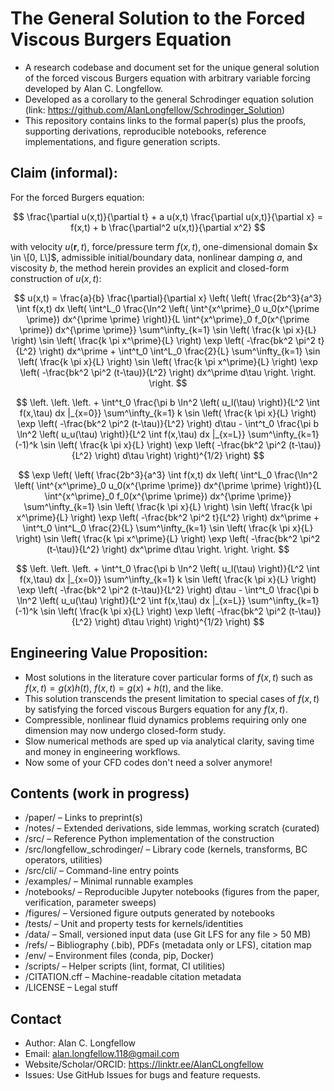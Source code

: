 # The General Solution to the Forced Viscous Burgers Equation

- A research codebase and document set for the unique general solution of the forced viscous Burgers equation with arbitrary variable forcing developed by Alan C. Longfellow.
- Developed as a corollary to the general Schrodinger equation solution (link: https://github.com/AlanLongfellow/Schrodinger_Solution)
- This repository contains links to the formal paper(s) plus the proofs, supporting derivations, reproducible notebooks, reference implementations, and figure generation scripts.

## Claim (informal):

For the forced Burgers equation:

$$
\frac{\partial u(x,t)}{\partial t} + a u(x,t) \frac{\partial u(x,t)}{\partial x} = f(x,t) + b \frac{\partial^2 u(x,t)}{\partial x^2}
$$

with velocity $u \left( \textbf{r}, t \right)$, force/pressure term $f \left(x, t \right)$, one-dimensional domain $x \in \[0, L\]$, admissible initial/boundary data, nonlinear damping $a$, and viscosity $b$, the method herein provides an explicit and closed-form construction of $u \left( x, t \right)$:

$$
u(x,t) = \frac{a}{b} \frac{\partial}{\partial x} \left( \left( \frac{2b^3}{a^3} \int f(x,t) dx \left( \int^L_0 \frac{\ln^2 \left( \int^{x^\prime}_0 u_0(x^{\prime \prime}) dx^{\prime \prime} \right)}{L \int^{x^\prime}_0 f_0(x^{\prime \prime}) dx^{\prime \prime}} \sum^\infty_{k=1} \sin \left( \frac{k \pi x}{L} \right) \sin \left( \frac{k \pi x^\prime}{L} \right) \exp \left( -\frac{bk^2 \pi^2 t}{L^2} \right) dx^\prime + \int^t_0 \int^L_0 \frac{2}{L} \sum^\infty_{k=1} \sin \left( \frac{k \pi x}{L} \right) \sin \left( \frac{k \pi x^\prime}{L} \right) \exp \left( -\frac{bk^2 \pi^2 (t-\tau)}{L^2} \right) dx^\prime d\tau \right. \right. \right.
$$

$$
\left. \left. \left. + \int^t_0 \frac{\pi b \ln^2 \left( u_l(\tau) \right)}{L^2 \int f(x,\tau) dx |_{x=0}} \sum^\infty_{k=1} k \sin \left( \frac{k \pi x}{L} \right) \exp \left( -\frac{bk^2 \pi^2 (t-\tau)}{L^2} \right) d\tau - \int^t_0 \frac{\pi b \ln^2 \left( u_u(\tau) \right)}{L^2 \int f(x,\tau) dx |_{x=L}} \sum^\infty_{k=1} (-1)^k \sin \left( \frac{k \pi x}{L} \right) \exp \left( -\frac{bk^2 \pi^2 (t-\tau)}{L^2} \right) d\tau \right) \right)^{1/2} \right)
$$

$$
\exp \left( \left( \frac{2b^3}{a^3} \int f(x,t) dx \left( \int^L_0 \frac{\ln^2 \left( \int^{x^\prime}_0 u_0(x^{\prime \prime}) dx^{\prime \prime} \right)}{L \int^{x^\prime}_0 f_0(x^{\prime \prime}) dx^{\prime \prime}} \sum^\infty_{k=1} \sin \left( \frac{k \pi x}{L} \right) \sin \left( \frac{k \pi x^\prime}{L} \right) \exp \left( -\frac{bk^2 \pi^2 t}{L^2} \right) dx^\prime + \int^t_0 \int^L_0 \frac{2}{L} \sum^\infty_{k=1} \sin \left( \frac{k \pi x}{L} \right) \sin \left( \frac{k \pi x^\prime}{L} \right) \exp \left( -\frac{bk^2 \pi^2 (t-\tau)}{L^2} \right) dx^\prime d\tau \right. \right. \right.
$$

$$
\left. \left. \left. + \int^t_0 \frac{\pi b \ln^2 \left( u_l(\tau) \right)}{L^2 \int f(x,\tau) dx |_{x=0}} \sum^\infty_{k=1} k \sin \left( \frac{k \pi x}{L} \right) \exp \left( -\frac{bk^2 \pi^2 (t-\tau)}{L^2} \right) d\tau - \int^t_0 \frac{\pi b \ln^2 \left( u_u(\tau) \right)}{L^2 \int f(x,\tau) dx |_{x=L}} \sum^\infty_{k=1} (-1)^k \sin \left( \frac{k \pi x}{L} \right) \exp \left( -\frac{bk^2 \pi^2 (t-\tau)}{L^2} \right) d\tau \right) \right)^{1/2} \right)
$$

## Engineering Value Proposition:

- Most solutions in the literature cover particular forms of $f(x,t)$ such as $f(x,t) = g(x)h(t)$, $f(x,t) = g(x) + h(t)$, and the like. 
- This solution transcends the present limitation to special cases of $f(x,t)$ by satisfying the forced viscous Burgers equation for any $f(x,t)$.
- Compressible, nonlinear fluid dynamics problems requiring only one dimension may now undergo closed-form study.
- Slow numerical methods are sped up via analytical clarity, saving time and money in engineering workflows.
- Now some of your CFD codes don't need a solver anymore!
  
## Contents (work in progress)

- /paper/ – Links to preprint(s)
- /notes/ – Extended derivations, side lemmas, working scratch (curated)
- /src/ – Reference Python implementation of the construction
- /src/longfellow_schrodinger/ – Library code (kernels, transforms, BC operators, utilities)
- /src/cli/ – Command-line entry points
- /examples/ – Minimal runnable examples
- /notebooks/ – Reproducible Jupyter notebooks (figures from the paper, verification, parameter sweeps)
- /figures/ – Versioned figure outputs generated by notebooks
- /tests/ – Unit and property tests for kernels/identities
- /data/ – Small, versioned input data (use Git LFS for any file > 50 MB)
- /refs/ – Bibliography (.bib), PDFs (metadata only or LFS), citation map
- /env/ – Environment files (conda, pip, Docker)
- /scripts/ – Helper scripts (lint, format, CI utilities)
- /CITATION.cff – Machine-readable citation metadata
- /LICENSE – Legal stuff

## Contact

- Author: Alan C. Longfellow
- Email: alan.longfellow.118@gmail.com
- Website/Scholar/ORCID: https://linktr.ee/AlanCLongfellow
- Issues: Use GitHub Issues for bugs and feature requests.
